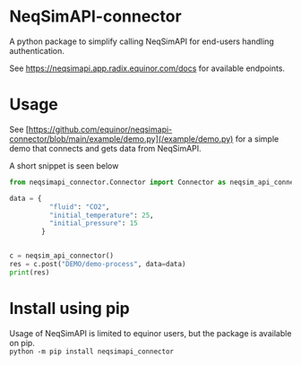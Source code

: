# NeqSimAPI-connector
A python package to simplify calling NeqSimAPI for end-users handling authentication.  

See https://neqsimapi.app.radix.equinor.com/docs for available endpoints.

# Usage
See [https://github.com/equinor/neqsimapi-connector/blob/main/example/demo.py](/example/demo.py) for a simple demo that connects and gets data from NeqSimAPI.

A short snippet is seen below
```python
from neqsimapi_connector.Connector import Connector as neqsim_api_connector

data = {
          "fluid": "CO2",
          "initial_temperature": 25,
          "initial_pressure": 15
        }


c = neqsim_api_connector()
res = c.post("DEMO/demo-process", data=data)
print(res)
```

# Install using pip
Usage of NeqSimAPI is limited to equinor users, but the package is available on pip.  
```python -m pip install neqsimapi_connector```

